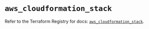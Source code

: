 # `aws_cloudformation_stack`

Refer to the Terraform Registry for docs: [`aws_cloudformation_stack`](https://registry.terraform.io/providers/hashicorp/aws/5.54.1/docs/resources/cloudformation_stack).
